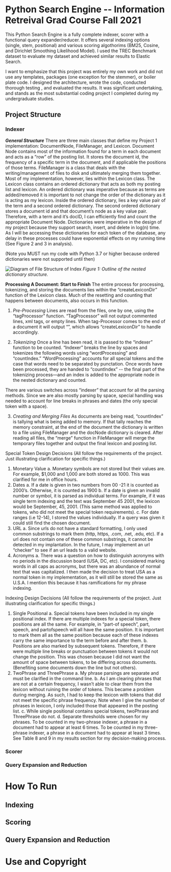 # Python Search Engine -- Information Retreival Grad Course Fall 2021

This Python Search Engine is a fully complete indexer, scorer with a functional query expander/reducer. It offers several indexing options (single, stem, positional) and various scoring algothorims (BM25, Cosine, and Dirichlet Smoothing Likelihood Model). I used the TREC Benchmark dataset to evaluate my dataset and achieved similar results to Elastic Search. 

I want to emphasize that this project was entirely my own work and did not use any templates, packages (one exception for the stemmer), or boiler plate code. I designed the architecture, wrote the code, conducted thorough testing , and evaluated the results. It was significant undertaking, and stands as the most substantial coding project I completed during my undergraduate studies.

## Project Structure
### Indexer

***General Structure***
There are three main classes that define my Project 1 implementation: DocumentNode, FileManager, and Lexicon. Document Node contains most of the information found for a term in each document and acts as a “row” of the posting list. It stores the document id, the frequency of a specific term in the document, and if applicable the positions of those terms. FileManager is a class that deals with the writing/management of files to disk and ultimately merging them together. Most of my implementation, however, lies within the Lexicon class. The Lexicon class contains an ordered dictionary that acts as both my posting list and lexicon. An ordered dictionary was imperative because as terms are added/removed it is important to not change the order of the dictionary as it is acting as my lexicon. Inside the ordered dictionary, lies a key value pair of the term and a second ordered dictionary. The second ordered dictionary stores a document id and that document’s node as a key value pair. Therefore, with a term and it’s docID, I can efficiently find and count the appropriate Document Node. Dictionaries were imperative in the design of my project because they support search, insert, and delete in log(n) time. As I will be accessing these dictionaries for each token of the database, any delay in these processes could have exponential effects on my running time (See Figure 2 and 3 in analysis). 

(Note you MUST run my code with Python 3.7 or higher because ordered dictionaries were not supported until then)

 
![Diagram of File Structure of Index](https://github.com/ben-sikora/search-engine/assets/images/electrocat.png)
*Figure 1: Outline of the nested dictionary structure.* 


**Processing A Document: Start to Finish** 
The entire process for processing, tokenizing, and storing the documents lies within the “createLexiconDir” function of the Lexicon class. Much of the resetting and counting that happens between documents, also occurs in this function. 

1)	*Pre-Processing*
Lines are read from the files, one by one, using the “tagProcessor” function. “TagProcessor” will not output commented lines, xml tags, or empty lines. When tag-Processor comes to the end of a document it will output “</DOC>”, which allows “createLexiconDir” to handle accordingly. 

2)	*Tokenizing*
Once a line has been read, it is passed to the “indexer” function to be counted. “Indexer” breaks the line by spaces and tokenizes the following words using “wordProcessing” and “countIndex.” 
“WordProcessing” accounts for all special tokens and the case that words need to be separated by punctation.  Once words have been processed, they are handed to “countIndex” -- the final part of the tokenizing process—and an index is added to the appropriate node in the nested dictionary and counted. 

There are various switches across “indexer” that account for all the parsing methods. Since we are also mostly parsing by space, special handling was needed to account for line breaks in phrases and dates (the only special token with a space). 

3)	*Creating and Merging Files*
As documents are being read, “countIndex” is tallying what is being added to memory. If that tally reaches the memory constraint, at the end of the document the dictionary is written to a file using FileManager and the docNode dictionary is cleared. After reading all files, the “merge” function in FileManager will merge the temporary files together and output the final lexicon and posting list. 

Special Token Design Decisions (All follow the requirements of the project. Just illustrating clarification for specific things.)
1)	Monetary Value
a.	Monetary symbols are not stored but their values are. For example, $1,000 and 1,000 are both stored as 1000. This was clarified for me in office hours. 
2)	Dates
a.	If a date is given in two numbers from 00 -21 it is counted as 2000’s. Otherwise, it is counted as 1900
b.	If a date is given an invalid number or symbol, it is parsed as individual terms. For example, if it was single term indexing and the text was September 45 2001, the lexicon would be September, 45, 2001. (This same method was applied to tokens, who did not meet the special token requirements). 
c.	For date ranges (i.e 12-14), I stored the values individually. If a query was given it could still find the chosen document. 
3)	URL
a.	Since urls do not have a standard formatting, I only used common substrings to mark them (http, https, .com, .net, .edu, etc). If a url does not contain one of these common substrings, it cannot be detected in my implantation. In the future, I may implement an url “checker” to see if an url leads to a valid website. 
4)	Acronyms
a.	There was a question on how to distinguish acronyms with no periods in the discussion board (USA, DC, etc). I considered marking words in all caps as acronyms, but there was an abundance of normal text that was capitalized. I then made the decision to treat USA as a normal token in my implementation, as it will still be stored the same as U.S.A. I mention this because it has ramifications for my phrase indexing. 

Indexing Design Decisions (All follow the requirements of the project. Just illustrating clarification for specific things.)
1)	Single Positional
a.	Special tokens have been included in my single positional index. If there are multiple indexes for a special token, there positions are all the same. For example, in “part-of speech”, part, speech, and partofspeech will all have the same position. It is important to mark them all as the same position because each of these indexes carry the same importance to the term before and after them. 
b.	Positions are also marked by subsequent tokens. Therefore, if there were multiple line breaks or punctuation between tokens it would not change the position. This was chosen because I did not want the amount of space between tokens, to be differing across documents. (Benefiting some documents down the line but not others). 
2)	TwoPhrase and ThreePhrase
a.	My phrase parsings are separate and must be clarified in the command line.
b.	As I am clearing phrases that are not at a certain frequency, I wasn’t able to clear them from the lexicon without ruining the order of tokens. This became a problem during merging. As such, I had to keep the lexicon with tokens that did not meet the specific phrase frequency. Note when I give the number of phrases in lexicon, I only included those that appeared in the posting list. 
c.	While single positional contains special tokens, twoPhrase and ThreePhrase do not. 
d.	Separate thresholds were chosen for my phrases. To be counted in my two-phrase indexer, a phrase in a document had to appear at least 6 times. To be counted in my three-phrase indexer, a phrase in a document had to appear at least 3 times. See Table 8 and 9 in my results section for my decision-making process. 

### Scorer
### Query Expansion and Reduction

# How To Run
## Indexing
## Scoring
## Query Expansion and Reduction

# Use and Copyright